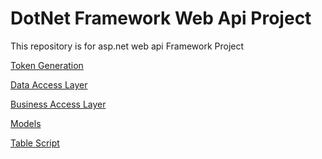 # DotNet Framework Web Api Project 
This repository is for asp.net web api Framework Project

<p>
<a href="./startup.md">Token Generation </a>
</p>

<p>
<a href="./dal.md">Data Access Layer </a>
</p>

<p>
<a href="./bal.md">Business Access Layer </a>
</p>


<p>
<a href="./models.md">Models</a>
</p>

<p>
<a href="./sql.md">Table Script</a>
</p>



